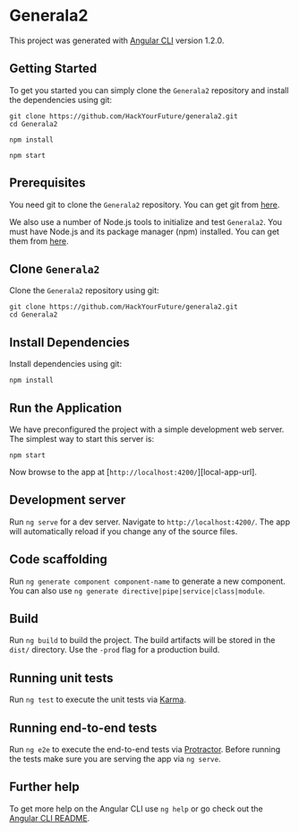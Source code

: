 # Generala2

This project was generated with [Angular CLI](https://github.com/angular/angular-cli) version 1.2.0.

## Getting Started

To get you started you can simply clone the `Generala2` repository and install the dependencies using git:

```
git clone https://github.com/HackYourFuture/generala2.git
cd Generala2
```

```
npm install
```
```
npm start
```

## Prerequisites

You need git to clone the `Generala2` repository. You can get git from [here](https://git-scm.com/).

We also use a number of Node.js tools to initialize and test `Generala2`. You must have Node.js
and its package manager (npm) installed. You can get them from [here](https://nodejs.org/).

## Clone `Generala2`

Clone the `Generala2` repository using git:

```
git clone https://github.com/HackYourFuture/generala2.git
cd Generala2
```

## Install Dependencies

Install dependencies using git:

```
npm install
```

## Run the Application

We have preconfigured the project with a simple development web server. The simplest way to start
this server is:

```
npm start
```

Now browse to the app at [`http://localhost:4200/`][local-app-url].
## Development server

Run `ng serve` for a dev server. Navigate to `http://localhost:4200/`. The app will automatically reload if you change any of the source files.

## Code scaffolding

Run `ng generate component component-name` to generate a new component. You can also use `ng generate directive|pipe|service|class|module`.

## Build

Run `ng build` to build the project. The build artifacts will be stored in the `dist/` directory. Use the `-prod` flag for a production build.

## Running unit tests

Run `ng test` to execute the unit tests via [Karma](https://karma-runner.github.io).

## Running end-to-end tests

Run `ng e2e` to execute the end-to-end tests via [Protractor](http://www.protractortest.org/).
Before running the tests make sure you are serving the app via `ng serve`.

## Further help

To get more help on the Angular CLI use `ng help` or go check out the [Angular CLI README](https://github.com/angular/angular-cli/blob/master/README.md).
